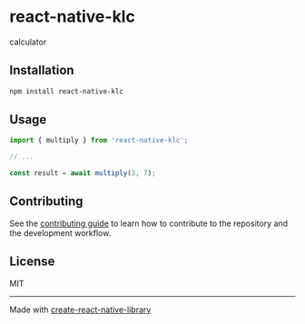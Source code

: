 # react-native-klc

calculator

## Installation

```sh
npm install react-native-klc
```

## Usage

```js
import { multiply } from 'react-native-klc';

// ...

const result = await multiply(3, 7);
```

## Contributing

See the [contributing guide](CONTRIBUTING.md) to learn how to contribute to the repository and the development workflow.

## License

MIT

---

Made with [create-react-native-library](https://github.com/callstack/react-native-builder-bob)
